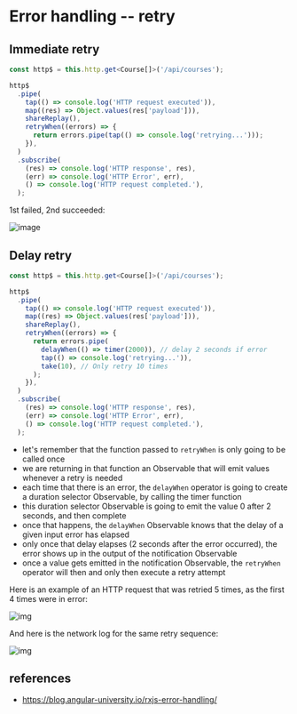 # Error handling -- retry

## Immediate retry

```ts
const http$ = this.http.get<Course[]>('/api/courses');

http$
  .pipe(
    tap(() => console.log('HTTP request executed')),
    map((res) => Object.values(res['payload'])),
    shareReplay(),
    retryWhen((errors) => {
      return errors.pipe(tap(() => console.log('retrying...')));
    }),
  )
  .subscribe(
    (res) => console.log('HTTP response', res),
    (err) => console.log('HTTP Error', err),
    () => console.log('HTTP request completed.'),
  );
```

1st failed, 2nd succeeded:

![image](https://s3-us-west-1.amazonaws.com/angular-university/blog-images/rxjs-error-handling/rxjs-error-handling-6.png)

## Delay retry

```ts
const http$ = this.http.get<Course[]>('/api/courses');

http$
  .pipe(
    tap(() => console.log('HTTP request executed')),
    map((res) => Object.values(res['payload'])),
    shareReplay(),
    retryWhen((errors) => {
      return errors.pipe(
        delayWhen(() => timer(2000)), // delay 2 seconds if error
        tap(() => console.log('retrying...')),
        take(10), // Only retry 10 times
      );
    }),
  )
  .subscribe(
    (res) => console.log('HTTP response', res),
    (err) => console.log('HTTP Error', err),
    () => console.log('HTTP request completed.'),
  );
```

- let's remember that the function passed to `retryWhen` is only going to be called once
- we are returning in that function an Observable that will emit values whenever a retry is needed
- each time that there is an error, the `delayWhen` operator is going to create a duration selector Observable, by calling the timer function
- this duration selector Observable is going to emit the value 0 after 2 seconds, and then complete
- once that happens, the `delayWhen` Observable knows that the delay of a given input error has elapsed
- only once that delay elapses (2 seconds after the error occurred), the error shows up in the output of the notification Observable
- once a value gets emitted in the notification Observable, the `retryWhen` operator will then and only then execute a retry attempt

Here is an example of an HTTP request that was retried 5 times, as the first 4 times were in error:

![img](https://s3-us-west-1.amazonaws.com/angular-university/blog-images/rxjs-error-handling/rxjs-error-handling-10.png)

And here is the network log for the same retry sequence:

![img](https://s3-us-west-1.amazonaws.com/angular-university/blog-images/rxjs-error-handling/rxjs-error-handling-11.png)

## references

- <https://blog.angular-university.io/rxjs-error-handling/>
